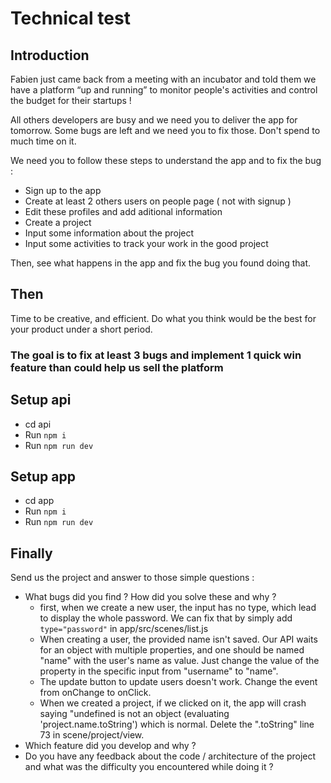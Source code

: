 # Technical test

## Introduction

Fabien just came back from a meeting with an incubator and told them we have a platform “up and running” to monitor people's activities and control the budget for their startups !

All others developers are busy and we need you to deliver the app for tomorrow.
Some bugs are left and we need you to fix those. Don't spend to much time on it.

We need you to follow these steps to understand the app and to fix the bug : 
 - Sign up to the app
 - Create at least 2 others users on people page ( not with signup ) 
 - Edit these profiles and add aditional information 
 - Create a project
 - Input some information about the project
 - Input some activities to track your work in the good project
  
Then, see what happens in the app and fix the bug you found doing that.

## Then
Time to be creative, and efficient. Do what you think would be the best for your product under a short period.

### The goal is to fix at least 3 bugs and implement 1 quick win feature than could help us sell the platform

## Setup api

- cd api
- Run `npm i`
- Run `npm run dev`

## Setup app

- cd app
- Run `npm i`
- Run `npm run dev`

## Finally

Send us the project and answer to those simple questions : 
- What bugs did you find ? How did you solve these and why ?
    - first, when we create a new user, the input has no type, which lead to display the whole password. We can fix that by simply add `type="password"` in app/src/scenes/list.js
    - When creating a user, the provided name isn't saved. Our API waits for an object with multiple properties, and one should be named "name" with the user's name as value. Just change the value of the property in the specific input from "username" to "name".
    - The update button to update users doesn't work. Change the event from onChange to onClick.
    - When we created a project, if we clicked on it, the app will crash saying "undefined is not an object (evaluating 'project.name.toString') which is normal. Delete the
    ".toString" line 73 in scene/project/view.
- Which feature did you develop and why ? 
- Do you have any feedback about the code / architecture of the project and what was the difficulty you encountered while doing it ? 

